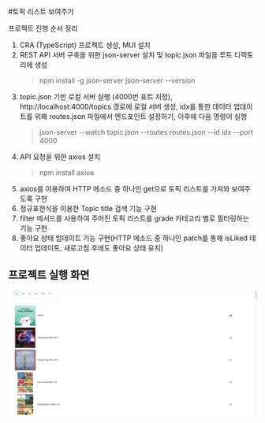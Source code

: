 #토픽 리스트 보여주기

프로젝트 진행 순서 정리

1. CRA (TypeScript) 프로젝트 생성, MUI 설치
2. REST API 서버 구축을 위한 json-server 설치 및 topic.json 파일을 루트 디렉토리에 생성
   > npm install -g json-server
   > json-server --version
3. topic.json 기반 로컬 서버 실행 (4000번 포트 지정), http://localhost:4000/topics 경로에 로컬 서버 생성, idx를 통한 데이터 업데이트를 위해 routes.json 파일에서 엔드포인트 설정하기, 이후에 다음 명령어 실행
   > json-server --watch topic.json --routes routes.json --id idx --port 4000
4. API 요청을 위한 axios 설치
   > npm install axios
5. axios를 이용하여 HTTP 메소드 중 하나인 get으로 토픽 리스트를 가져와 보여주도록 구현
6. 정규표현식을 이용한 Topic title 검색 기능 구현
7. filter 메서드를 사용하여 주어진 토픽 리스트를 grade 카테고리 별로 필터링하는 기능 구현
8. 좋아요 상태 업데이트 기능 구현(HTTP 메소드 중 하나인 patch를 통해 isLiked 데이터 업데이트, 새로고침 후에도 좋아요 상태 유지)

## 프로젝트 실행 화면

<img src="topicscreen.png" />
